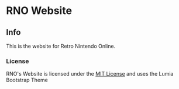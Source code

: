 # RNO Website

## Info
This is the website for Retro Nintendo Online.

### License
RNO's Website is licensed under the [MIT License](LICENSE.md) and uses the Lumia Bootstrap Theme
